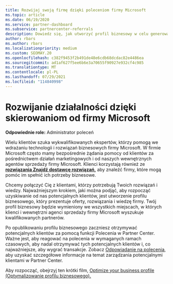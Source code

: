 ```yaml
---
title: Rozwijaj swoją firmę dzięki poleceniom firmy Microsoft
ms.topic: article
ms.date: 06/19/2020
ms.service: partner-dashboard
ms.subservice: partnercenter-referrals
description: Dowiedz się, jak utworzyć profil biznesowy w celu generowania potencjalnych klientów za pomocą Partner Center poleceń, a następnie odpowiadania na te polecenia.
author: rbars
ms.author: rbars
ms.localizationpriority: medium
ms.custom: SEOMAY.20
ms.openlocfilehash: c382f9453f2b491de48e6cdb68dcdac82e4486ea
ms.sourcegitcommit: ad1af627f5ee6b6e3a70655f90927e932cf4c985
ms.translationtype: MT
ms.contentlocale: pl-PL
ms.lasthandoff: 07/29/2021
ms.locfileid: "114840998"
---
```

# <a name="grow-your-business-with-referrals-from-microsoft"></a>Rozwijanie działalności dzięki skierowaniom od firmy Microsoft

**Odpowiednie role:** Administrator poleceń

Wielu klientów szuka wykwalifikowanych ekspertów, którzy pomogą we wdrażaniu technologii i rozwiązań biznesowych firmy Microsoft. W firmie Microsoft często mamy bezpośrednie żądania pomocy od klientów za pośrednictwem działań marketingowych i od naszych wewnętrznych agentów sprzedaży firmy Microsoft. Klienci korzystają również ze [ **rozwiązania Znajdź dostawcę rozwiązań,**](https://www.microsoft.com/solution-providers/search) aby znaleźć firmy, które mogą pomóc im spełnić ich potrzeby biznesowe. 

Chcemy połączyć Cię z klientami, którzy potrzebują Twoich rozwiązań i wiedzy. Najważniejszym krokiem, jaki można podjąć, aby rozpocząć uzyskiwanie od nas potencjalnych klientów, jest utworzenie profilu biznesowego, który prezentuje oferty, rozwiązania i wiedzę firmy. [](create-a-marketing-profile.md) Twój profil biznesowy będzie wymieniony we wszystkich miejscach, w których klienci i wewnętrzni agenci sprzedaży firmy Microsoft wyszukuje kwalifikowanych partnerów. 

 Po opublikowaniu profilu biznesowego zaczniesz otrzymywać potencjalnych klientów za pomocą funkcji Polecenia w Partner Center. Ważne jest, aby reagować na polecenia w wymaganych ramach czasowych, aby nadal otrzymywać tych potencjalnych klientów i, co najważniejsze, aby wygrać transakcje. Zobacz [Odpowiadanie na polecenia,](manage-leads.md) aby uzyskać szczegółowe informacje na temat zarządzania potencjalnymi klientami w Partner Center.  


Aby rozpocząć, obejrzyj ten krótki film, [Optimize your business profile (Optymalizowanie profilu biznesowego).](https://player.vimeo.com/video/252788046)

